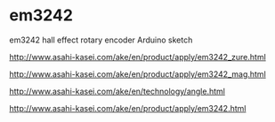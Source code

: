 em3242
======

em3242 hall effect rotary encoder Arduino sketch

http://www.asahi-kasei.com/ake/en/product/apply/em3242_zure.html

http://www.asahi-kasei.com/ake/en/product/apply/em3242_mag.html

http://www.asahi-kasei.com/ake/en/technology/angle.html

http://www.asahi-kasei.com/ake/en/product/apply/em3242.html


